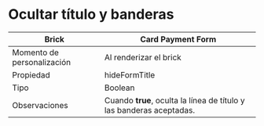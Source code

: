 # Ocultar título y banderas

| Brick  | Card Payment Form  |
| --- | --- |
| Momento de personalización  |  Al renderizar el brick  |
| Propiedad  | hideFormTitle  |
| Tipo  | Boolean  |
| Observaciones  | Cuando **true**, oculta la línea de título y las banderas aceptadas.  |
